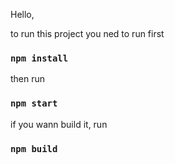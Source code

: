 Hello,

to run this project you ned to run first

### `npm install`

then run

### `npm start`

if you wann build it, run

### `npm build`
